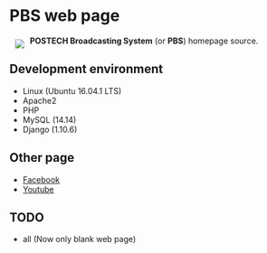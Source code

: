 # PBS web page

<a href="https://pbs.postech.ac.kr"><img src="https://yt3.ggpht.com/-zv4HTndHpXI/AAAAAAAAAAI/AAAAAAAAAAA/vbDIPh3zdNU/s100-c-k-no-mo-rj-c0xffffff/photo.jpg" align="left" hspace="10" vspace="6"></a>
**POSTECH Broadcasting System** (or **PBS**) homepage source.

## Development environment

* Linux (Ubuntu 16.04.1 LTS) 
* Apache2 
* PHP
* MySQL (14.14)
* Django (1.10.6)

## Other page

* [Facebook](https://www.facebook.com/postechpbs)
* [Youtube](https://www.youtube.com/channel/UC0l7--B5331jo2WwX1avPOg)

## TODO

* all (Now only blank web page)
